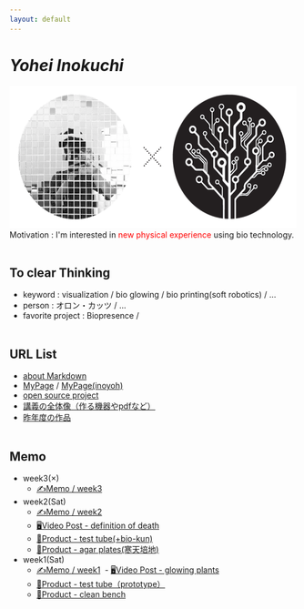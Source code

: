 ```yaml
---
layout: default
---
```


# _Yohei Inokuchi_
<img style="width : 550px; height : 250px;" src="image/profile_bio.png"><br>
Motivation : I'm interested in <span style="color: red;">new physical experience</span> using bio technology.
<br><br>

## To clear Thinking
- keyword : visualization / bio glowing / bio printing(soft robotics) / ...
- person : オロン・カッツ / ...
- favorite project : Biopresence /
<br><br>

## URL List
- [about Markdown](https://github.com/BioClub/Practice-Repository/blob/master/Reference.md)
- [MyPage](http://bha5.bioclub.org/participants/yohei/) / [MyPage(inoyoh)](https://inoyoh.github.io/BHA5/participants/yohei/)
- [open source project](https://www.hackteria.org/wiki/Collection_of_DIY_Biology,_Open_Source_Art_Projects)
- [講義の全体像（作る機器やpdfなど）](http://biohackacademy.github.io/bha5/classes/)
- [昨年度の作品](https://github.com/BioClub/lab/wiki/bha4)
<br><br>

## Memo
- week3(×)
  - [✍️Memo / week3](../yohei/memo.html#week3)
- week2(Sat)
  - [✍️Memo / week2](../yohei/memo.html#week2)
  - [🖥Video Post - definition of death](http://bha5.bioclub.org/general/2018/02/10/definition_of_death.html)
  - [🔨Product - test tube(+bio-kun)](../yohei/product.html)
  - [🔨Product - agar plates(寒天培地)](../yohei/product.html)
- week1(Sat)
  - [✍️Memo / week1](../yohei/memo.html#week1)
  - [🖥Video Post - glowing plants](http://bha5.bioclub.org/general/2018/02/03/glowing_plants.html)
  - [🔨Product - test tube（prototype）](../yohei/product.html)
  - [🔨Product - clean bench](../yohei/product.html)
<br>
<br>
